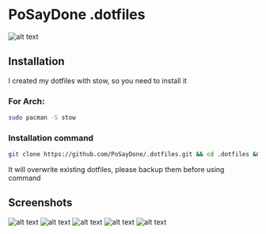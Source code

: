 # PoSayDone .dotfiles
![alt text](https://i.ibb.co/VCwCQLS/dotfiles-min.png)
## Installation
I created my dotfiles with stow, so you need to install it
### For Arch:
```bash
sudo pacman -S stow
```
### Installation command
```bash
git clone https://github.com/PoSayDone/.dotfiles.git && cd .dotfiles && stow */ --adopt                                                                                                                                                               
```
It will overwrite existing dotfiles, please backup them before using command
## Screenshots
![alt text](https://i.imgur.com/C5jqeLX.png)
![alt text](https://i.imgur.com/uXBB0vU.png)
![alt text](https://i.imgur.com/QdkqC9f.png)
![alt text](https://i.imgur.com/LDkmRIp.png)
![alt text](https://i.imgur.com/6A2KXeX.png)



